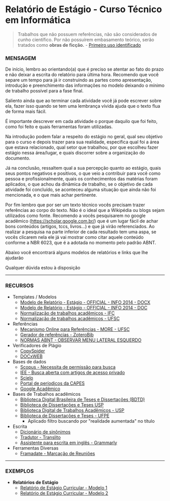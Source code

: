# Relatório de Estágio - Curso Técnico em Informática

> Trabalhos que não possuem referências, não são considerados de cunho científico. Por não possuírem embasamento teórico, serão tratados como **obras de ficção.** - [Primeiro uso identificado](https://github.com/kennedyaraujo/ifc/blob/main/tcc/documentos-normalizacao/PADR%C3%83O%20INCISA_IMAM%20DE%20NORMALIZA%C3%87%C3%83O.pdf)



### MENSAGEM

De início, lembro ao orientando(a) que é preciso se atentar ao fato do prazo e não deixar a escrita do relatório para última hora. Recomendo que você separe um tempo para já ir construindo as partes como apresentação, introdução e preenchimento das informações no modelo deixando o mínimo de trabalho possível para a fase final.

Saliento ainda que ao terminar cada atividade você já pode escrever sobre ela, fazer isso quando se tem uma lembrança vívida ajuda que o texto flua de forma mais fácil.

É importante descrever em cada atividade o porque daquilo que foi feito, como foi feito e quais ferramentas foram utilizadas.

Na introdução podem falar a respeito do estágio no geral, qual seu objetivo para o curso e depois trazer para sua realidade, especifica qual foi a área que estava relacionado, qual setor que trabalhou, por que escolheu fazer estágio nessa área/lugar, e quais discorrer sobre a organização do documento.

Já na conclusão, ressaltem qual a sua percepção quanto ao estágio, quais seus pontos negativos e positivos, o que veio a contribuir para você como pessoa e profissionalmente, quais os conhecimentos das matérias foram aplicados, o que achou da dinâmica de trabalho, se o objetivo de cada atividade foi concluído, se aconteceu alguma situação que ainda não foi mencionada, e o que mais achar pertinente.

Por fim lembro que por ser um texto técnico vocês precisam trazer referências ao corpo do texto. Não é o ideal que a Wikipédia ou blogs sejam utilizados como fonte. Recomendo a vocês pesquisarem no google acadêmico (https://scholar.google.com.br/) que é um lugar fácil de achar bons conteúdos (artigos, tccs, livros...) e que já virão referenciados. Ao realizar a pesquisa na parte inferior de cada resultado tem uma aspa, se vocês clicarem nela ele já vai mostrar como citar aquele conteúdo conforme a NBR 6023, que é a adotada no momento pelo padrão ABNT.

Abaixo você encontrará alguns modelos de relatórios e links que lhe ajudarão

Qualquer dúvida estou à disposição

---

### RECURSOS
* Templates / Modelos
    * [Modelo de Relatório - Estágio - OFFICIAL - INFO 2014 - DOCX](https://github.com/kennedyaraujo/ifc/blob/main/estagio/modelos/Modelo%20de%20Relat%C3%B3rio%20-%20Est%C3%A1gio%20-%20OFFICIAL%20-%202014%20(1).docx)
    * [Modelo de Relatório - Estágio - OFFICIAL - INFO 2014 - DOC](https://github.com/kennedyaraujo/ifc/blob/main/estagio/modelos/Modelo%20de%20Relat%C3%B3rio%20-%20Est%C3%A1gio%20-%20OFFICIAL%20-%20INFO%202014.doc)
    * [Normalização de trabalhos acadêmicos - IFC](https://biblioteca.ifc.edu.br/normalizacao-de-trabalhos/)
    * [Normalização de trabalhos acadêmicos - UFSC](https://portal.bu.ufsc.br/normalizacao/)
* Referências
    * [Mecanismo Online para Referências - MORE - UFSC](http://novo.more.ufsc.br/)
    * [Gerador de referências - ZoteroBib](https://zbib.org/)
    * [NORMAS ABNT - OBSERVAR MENU LATERAL ESQUERDO](https://normas-abnt.espm.br/index.php?title=Estrutura_do_trabalho)    
* Verificadores de Plágio
    * [CopySpider](https://copyspider.com.br/main/)
    * [DOCxWEB](https://www.docxweb.com/pages/home.jsf)
* Bases de dados
    * [Scopus - Necessita de permissão para busca](https://www.scopus.com/search/form.uri)
    * [IEE - Busca aberta com artigos de acesso privado](https://ieeexplore.ieee.org/)
    * [Scielo](https://scielo.org/)
    * [Portal de períodicos da CAPES](https://www-periodicos-capes-gov-br.ez46.periodicos.capes.gov.br/index.php?option=com_pcollection)
    * [Google Acadêmico](https://scholar.google.com.br/)
* Bases de Trabalhos acadêmicos
    * [Biblioteca Digital Brasileira de Teses e Dissertações (BDTD)](http://bdtd.ibict.br/vufind/)
    * [Biblioteca de Dissertações e Teses USP](https://teses.usp.br/)
    * [Biblioteca Digital de Trabalhos Acadêmicos - USP](http://www.tcc.sc.usp.br/index.php)
    * [Biblioteca de Dissertações e Teses - UFPE](https://repositorio.ufpe.br/simple-search?location=&query=&filtername=title&filtertype=contains&filterquery=%22realidade+aumentada%22&rpp=10&sort_by=score&order=desc)
        * Aplicado filtro buscando por "realidade aumentada" no título
* Escrita
    * [Dicionário de sinônimos](https://www.sinonimos.com.br/)
    * [Tradutor - Translito](https://www.translito.com/portuguese/)
    * [Assistente para escrita em inglês - Grammarly](https://www.grammarly.com/)
* Ferramentas Diversas
    * [Framadate - Marcação de Reuniões](https://framadate.org/)

---

### EXEMPLOS
* **Relatórios de Estágio**   
    * [Relatório de Estágio Curricular - Modelo 1](https://github.com/kennedyaraujo/ifc/blob/main/estagio/examples/relatorio-modelo-1.pdf)
    * [Relatório de Estágio Curricular - Modelo 2](https://github.com/kennedyaraujo/ifc/blob/main/estagio/examples/relatorio-modelo-2.pdf)
    



    

    
